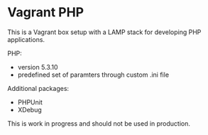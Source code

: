 Vagrant PHP
===========
This is a Vagrant box setup with a LAMP stack for developing PHP applications.

PHP:

- version 5.3.10
- predefined set of paramters through custom .ini file

Additional packages:

- PHPUnit
- XDebug

This is work in progress and should not be used in production.